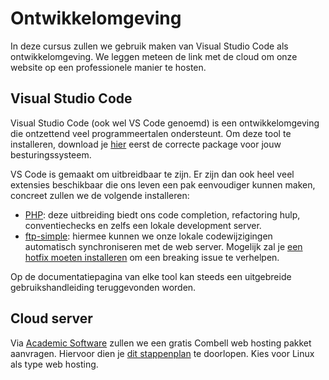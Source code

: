 # Ontwikkelomgeving

In deze cursus zullen we gebruik maken van Visual Studio Code als ontwikkelomgeving. We leggen meteen de link met de cloud om onze website op een professionele manier te hosten.

## Visual Studio Code

Visual Studio Code (ook wel VS Code genoemd) is een ontwikkelomgeving die ontzettend veel programmeertalen ondersteunt. Om deze tool te installeren, download je [hier](https://code.visualstudio.com/download) eerst de correcte package voor jouw besturingssysteem.

VS Code is gemaakt om uitbreidbaar te zijn. Er zijn dan ook heel veel extensies beschikbaar die ons leven een pak eenvoudiger kunnen maken, concreet zullen we de volgende installeren:
* [PHP](https://marketplace.visualstudio.com/items?itemName=DEVSENSE.phptools-vscode): deze uitbreiding biedt ons code completion, refactoring hulp, conventiechecks en zelfs een lokale development server.
* [ftp-simple](https://marketplace.visualstudio.com/items?itemName=humy2833.ftp-simple): hiermee kunnen we onze lokale codewijzigingen automatisch synchroniseren met de web server. Mogelijk zal je [een hotfix moeten installeren](https://github.com/humy2833/FTP-Simple/issues/324#issuecomment-2337353138) om een breaking issue te verhelpen.

Op de documentatiepagina van elke tool kan steeds een uitgebreide gebruikshandleiding teruggevonden worden.

## Cloud server

Via [Academic Software](https://www.academicsoftware.eu/) zullen we een gratis Combell web hosting pakket aanvragen. Hiervoor dien je [dit stappenplan](https://support.academicsoftware.eu/hc/nl/articles/360017227378-Hoe-Combell-webhosting-aanvragen) te doorlopen. Kies voor Linux als type web hosting.